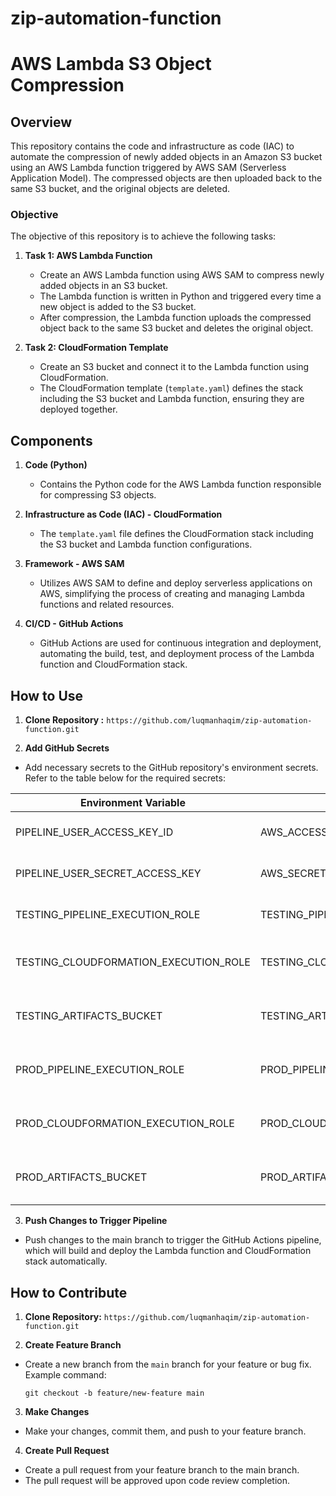 ﻿# zip-automation-function
 
# AWS Lambda S3 Object Compression

## Overview
This repository contains the code and infrastructure as code (IAC) to automate the compression of newly added objects in an Amazon S3 bucket using an AWS Lambda function triggered by AWS SAM (Serverless Application Model). The compressed objects are then uploaded back to the same S3 bucket, and the original objects are deleted.

### Objective
The objective of this repository is to achieve the following tasks:

1. **Task 1: AWS Lambda Function**
   - Create an AWS Lambda function using AWS SAM to compress newly added objects in an S3 bucket.
   - The Lambda function is written in Python and triggered every time a new object is added to the S3 bucket.
   - After compression, the Lambda function uploads the compressed object back to the same S3 bucket and deletes the original object.

2. **Task 2: CloudFormation Template**
   - Create an S3 bucket and connect it to the Lambda function using CloudFormation.
   - The CloudFormation template (`template.yaml`) defines the stack including the S3 bucket and Lambda function, ensuring they are deployed together.

## Components

1. **Code (Python)**
   - Contains the Python code for the AWS Lambda function responsible for compressing S3 objects.

2. **Infrastructure as Code (IAC) - CloudFormation**
   - The `template.yaml` file defines the CloudFormation stack including the S3 bucket and Lambda function configurations.

3. **Framework - AWS SAM**
   - Utilizes AWS SAM to define and deploy serverless applications on AWS, simplifying the process of creating and managing Lambda functions and related resources.

4. **CI/CD - GitHub Actions**
   - GitHub Actions are used for continuous integration and deployment, automating the build, test, and deployment process of the Lambda function and CloudFormation stack.

## How to Use

1. **Clone Repository :** 
   `https://github.com/luqmanhaqim/zip-automation-function.git`
   
2. **Add GitHub Secrets**
- Add necessary secrets to the GitHub repository's environment secrets. Refer to the table below for the required secrets:

| Environment Variable                  | Key                               | Description                                      |
|---------------------------------------|-----------------------------------|--------------------------------------------------|
| PIPELINE_USER_ACCESS_KEY_ID           | AWS_ACCESS_KEY_ID                 | AWS Access Key ID for pipeline user              |
| PIPELINE_USER_SECRET_ACCESS_KEY       | AWS_SECRET_ACCESS_KEY             | AWS Secret Access Key for pipeline user          |
| TESTING_PIPELINE_EXECUTION_ROLE       | TESTING_PIPELINE_EXECUTION_ROLE   | Role for executing the testing pipeline          |
| TESTING_CLOUDFORMATION_EXECUTION_ROLE | TESTING_CLOUDFORMATION_EXECUTION_ROLE | Role for executing CloudFormation in testing |
| TESTING_ARTIFACTS_BUCKET              | TESTING_ARTIFACTS_BUCKET          | Bucket name for storing artifacts in testing     |
| PROD_PIPELINE_EXECUTION_ROLE          | PROD_PIPELINE_EXECUTION_ROLE      | Role for executing the production pipeline       |
| PROD_CLOUDFORMATION_EXECUTION_ROLE    | PROD_CLOUDFORMATION_EXECUTION_ROLE | Role for executing CloudFormation in production |
| PROD_ARTIFACTS_BUCKET                 | PROD_ARTIFACTS_BUCKET             | Bucket name for storing artifacts in production  |



3. **Push Changes to Trigger Pipeline**
- Push changes to the main branch to trigger the GitHub Actions pipeline, which will build and deploy the Lambda function and CloudFormation stack automatically.

## How to Contribute

1. **Clone Repository:**
   `https://github.com/luqmanhaqim/zip-automation-function.git`


2. **Create Feature Branch**
- Create a new branch from the `main` branch for your feature or bug fix.
  Example command: 
  ```
  git checkout -b feature/new-feature main
  ```

3. **Make Changes**
- Make your changes, commit them, and push to your feature branch.

4. **Create Pull Request**
- Create a pull request from your feature branch to the main branch.
- The pull request will be approved upon code review completion.




